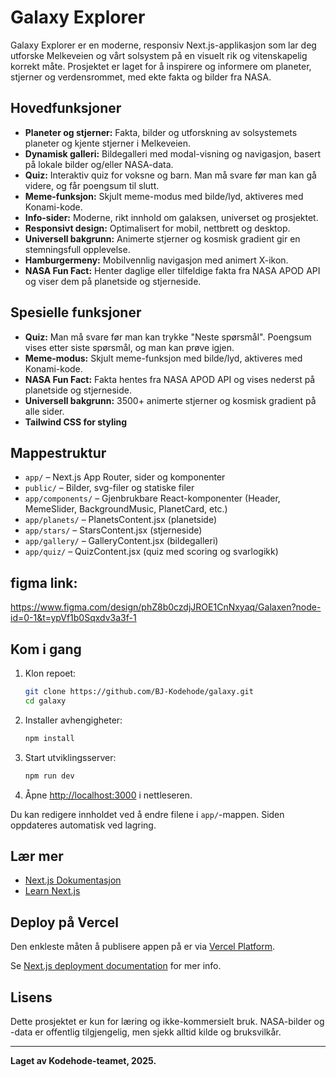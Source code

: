 # Galaxy Explorer

Galaxy Explorer er en moderne, responsiv Next.js-applikasjon som lar deg utforske Melkeveien og vårt solsystem på en visuelt rik og vitenskapelig korrekt måte. Prosjektet er laget for å inspirere og informere om planeter, stjerner og verdensrommet, med ekte fakta og bilder fra NASA.

## Hovedfunksjoner

- **Planeter og stjerner:** Fakta, bilder og utforskning av solsystemets planeter og kjente stjerner i Melkeveien.
- **Dynamisk galleri:** Bildegalleri med modal-visning og navigasjon, basert på lokale bilder og/eller NASA-data.
- **Quiz:** Interaktiv quiz for voksne og barn. Man må svare før man kan gå videre, og får poengsum til slutt.
- **Meme-funksjon:** Skjult meme-modus med bilde/lyd, aktiveres med Konami-kode.
- **Info-sider:** Moderne, rikt innhold om galaksen, universet og prosjektet.
- **Responsivt design:** Optimalisert for mobil, nettbrett og desktop.
- **Universell bakgrunn:** Animerte stjerner og kosmisk gradient gir en stemningsfull opplevelse.
- **Hamburgermeny:** Mobilvennlig navigasjon med animert X-ikon.
- **NASA Fun Fact:** Henter daglige eller tilfeldige fakta fra NASA APOD API og viser dem på planetside og stjerneside.

## Spesielle funksjoner

- **Quiz:** Man må svare før man kan trykke "Neste spørsmål". Poengsum vises etter siste spørsmål, og man kan prøve igjen.
- **Meme-modus:** Skjult meme-funksjon med bilde/lyd, aktiveres med Konami-kode.
- **NASA Fun Fact:** Fakta hentes fra NASA APOD API og vises nederst på planetside og stjerneside.
- **Universell bakgrunn:** 3500+ animerte stjerner og kosmisk gradient på alle sider.
- **Tailwind CSS for styling**

## Mappestruktur

- `app/` – Next.js App Router, sider og komponenter
- `public/` – Bilder, svg-filer og statiske filer
- `app/components/` – Gjenbrukbare React-komponenter (Header, MemeSlider, BackgroundMusic, PlanetCard, etc.)
- `app/planets/` – PlanetsContent.jsx (planetside)
- `app/stars/` – StarsContent.jsx (stjerneside)
- `app/gallery/` – GalleryContent.jsx (bildegalleri)
- `app/quiz/` – QuizContent.jsx (quiz med scoring og svarlogikk)

## figma link:
https://www.figma.com/design/phZ8b0czdjJROE1CnNxyaq/Galaxen?node-id=0-1&t=ypVf1b0Sqxdv3a3f-1

## Kom i gang

1. Klon repoet:
   ```bash
   git clone https://github.com/BJ-Kodehode/galaxy.git
   cd galaxy
   ```
2. Installer avhengigheter:
   ```bash
   npm install
   ```
3. Start utviklingsserver:
   ```bash
   npm run dev
   ```
4. Åpne [http://localhost:3000](http://localhost:3000) i nettleseren.

Du kan redigere innholdet ved å endre filene i `app/`-mappen. Siden oppdateres automatisk ved lagring.

## Lær mer

- [Next.js Dokumentasjon](https://nextjs.org/docs)
- [Learn Next.js](https://nextjs.org/learn)

## Deploy på Vercel

Den enkleste måten å publisere appen på er via [Vercel Platform](https://vercel.com/new?utm_medium=default-template&filter=next.js&utm_source=create-next-app&utm_campaign=create-next-app-readme).

Se [Next.js deployment documentation](https://nextjs.org/docs/app/building-your-application/deploying) for mer info.

## Lisens
Dette prosjektet er kun for læring og ikke-kommersielt bruk. NASA-bilder og -data er offentlig tilgjengelig, men sjekk alltid kilde og bruksvilkår.

---

**Laget av Kodehode-teamet, 2025.**
